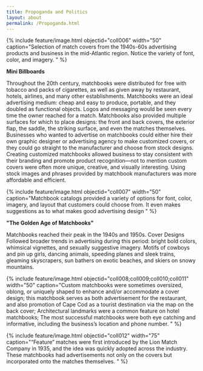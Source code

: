```yaml
---
title: Propoganda and Politics
layout: about
permalink: /Propoganda.html
---
```

{% include feature/image.html objectid="coll006" width="50" caption="Selection of match covers from the 1940s-60s advertising products and business in the mid-Atlantic region. Notice the variety of font, color, and imagery. " %}

<b>Mini Billboards</b>

Throughout the 20th century, matchbooks were distributed for free with tobacco and packs of cigarettes, as well as given away by restaurant, hotels, airlines, and many other establishments. 
Matchbooks were an ideal advertising medium: cheap and easy to produce, portable, and they doubled as functional objects. Logos and messaging would be seen every time the owner reached for a match. Matchbooks also provided multiple surfaces for which to place designs: the front and back covers, the exterior flap, the saddle, the striking surface, and even the matches themselves.
Businesses who wanted to advertise on matchbooks could either hire their own graphic designer or advertising agency to make customized covers, or they could go straight to the manufacturer and choose from stock designs. Creating customized matchbooks allowed business to stay consistent with their branding and promote product recognition—not to mention custom covers were often more unique, creative, and visually interesting. Using stock images and phrases provided by matchbook manufacturers was more affordable and efficient. 

{% include feature/image.html objectid="coll007" width="50" caption="Matchbook catalogs provided a variety of options for font, color, imagery, and layout that customers could choose from. It even makes suggestions as to what makes good advertising design " %}

<b>"The Golden Age of Matchbooks"</b>

Matchbooks reached their peak in the 1940s and 1950s. Cover Designs Followed broader trends in advertising during this period: bright bold colors, whimsical vignettes, and sexually suggestive imagery. Motifs of cowboys and pin up girls, dancing animals, speeding planes and sleek trains, gleaming skyscrapers, sun bathers on exotic beaches, and skiers on snowy mountains. 

{% include feature/image.html objectid="coll008;coll009;coll010;coll011" width="50" caption="Custom matchbooks were sometimes oversized, oblong, or uniquely shaped to enhance and/or accommodate a cover design; this matchbook serves as both advertisement for the restaurant, and also promotion of Cape Cod as a tourist destination via the map on the back cover; Architectural landmarks were a common feature on hotel matchbooks; The most successful matchbooks were both eye catching and informative, including the business’s location and phone number. " %}



{% include feature/image.html objectid="coll012" width="75" caption="“Feature” matches were first introduced by the Lion Match Company in 1935, and the idea was quickly adopted across the industry. These matchbooks had advertisements not only on the covers but incorporated onto the matches themselves. " %}
